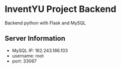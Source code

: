 InventYU Project Backend
==================

Backend python with Flask and MySQL

Server Information
------------------
- MySQL IP: 162.243.186.103
- username: root
- port: 33067